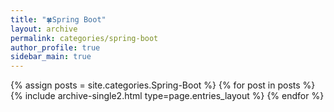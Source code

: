 ```yaml
---
title: "🍀Spring Boot"
layout: archive
permalink: categories/spring-boot
author_profile: true
sidebar_main: true
---
```


{% assign posts = site.categories.Spring-Boot %}
{% for post in posts %} {% include archive-single2.html type=page.entries_layout %} {% endfor %}